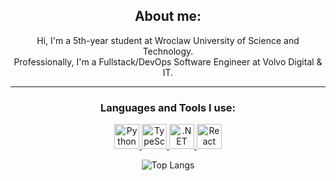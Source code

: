 <div align="center">
  
  ## About me:
  Hi, I'm a 5th-year student at Wroclaw University of Science and Technology.  
  Professionally, I'm a Fullstack/DevOps Software Engineer at Volvo Digital & IT.  
  
  -------------------
  
  ### Languages and Tools I use:
  
  <a href="https://www.python.org/" target="_blank" rel="noreferrer"> <img src="https://cdn3.iconfinder.com/data/icons/logos-and-brands-adobe/512/267_Python-512.png" alt="Python" width="40" height="40"/> </a>
  <a href="https://www.typescriptlang.org/" target="_blank" rel="noreferrer"> <img src="https://cdn-icons-png.flaticon.com/512/5968/5968381.png" alt="TypeScript" width="40" height="40"/> </a>
  <a href="https://dotnet.microsoft.com/" target="_blank" rel="noreferrer"> <img src="https://upload.wikimedia.org/wikipedia/commons/e/ee/.NET_Core_Logo.svg" alt=".NET" width="40" height="40"/> </a>
  <a href="https://react.dev/" target="_blank" rel="noreferrer"> <img src="https://avatars.githubusercontent.com/u/6412038?s=280&v=4" alt="React" width="40" height="40"/> </a> 

  <img src="https://camo.githubusercontent.com/9974e044ab25ea9d731a823ea8658929bee517fb2aaa47989a4534d3b4d73cb7/68747470733a2f2f6769746875622d726561646d652d73746174732e76657263656c2e6170702f6170692f746f702d6c616e67732f3f757365726e616d653d6b416c656b73313226686964653d6a7570797465722532306e6f7465626f6f6b2c63253262253262266c61796f75743d646f6e7574267469746c655f636f6c6f723d66666666666626746578745f636f6c6f723d6339636163632669636f6e5f636f6c6f723d3262626338612662675f636f6c6f723d316431663231" alt="Top Langs" data-canonical-src="https://github-readme-stats.vercel.app/api/top-langs/?username=serwus701&amp;hide=jupyter%20notebook,c%2b%2b&amp;layout=donut&amp;title_color=ffffff&amp;text_color=c9cacc&amp;icon_color=2bbc8a&amp;bg_color=1d1f21" style="max-width: 100%;">
  
  </div>
  
